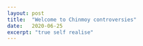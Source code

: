 ```yaml
---
layout: post
title:  "Welcome to Chinmoy controversies"
date:   2020-06-25
excerpt: "true self realise"
---
```

